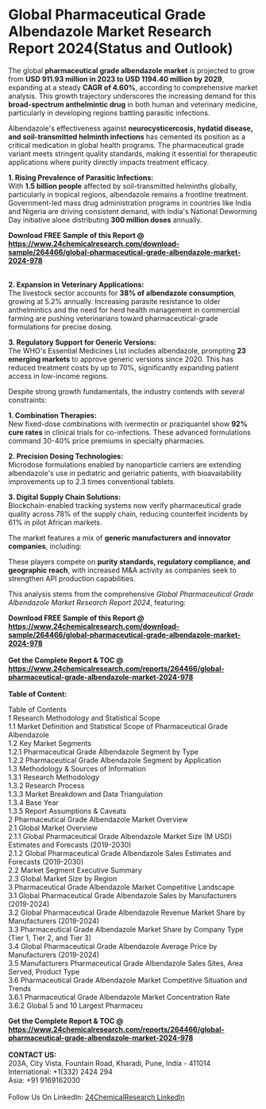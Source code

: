 <h1>Global Pharmaceutical Grade Albendazole Market Research Report 2024(Status and Outlook)</h1><p>The global <strong>pharmaceutical grade albendazole market</strong> is projected to grow from <strong>USD 911.93 million in 2023 to USD 1194.40 million by 2029</strong>, expanding at a steady <strong>CAGR of 4.60%</strong>, according to comprehensive market analysis. This growth trajectory underscores the increasing demand for this <strong>broad-spectrum anthelmintic drug</strong> in both human and veterinary medicine, particularly in developing regions battling parasitic infections.</p><p>Albendazole's effectiveness against <strong>neurocysticercosis, hydatid disease, and soil-transmitted helminth infections</strong> has cemented its position as a critical medication in global health programs. The pharmaceutical grade variant meets stringent quality standards, making it essential for therapeutic applications where purity directly impacts treatment efficacy.</p><p><strong>1. Rising Prevalence of Parasitic Infections:</strong><br>
With <strong>1.5 billion people</strong> affected by soil-transmitted helminths globally, particularly in tropical regions, albendazole remains a frontline treatment. Government-led mass drug administration programs in countries like India and Nigeria are driving consistent demand, with India's National Deworming Day initiative alone distributing <strong>300 million doses</strong> annually.</p><div><b>Download FREE Sample of this Report @ 
            <a href="https://www.24chemicalresearch.com/download-sample/264466/global-pharmaceutical-grade-albendazole-market-2024-978">
            https://www.24chemicalresearch.com/download-sample/264466/global-pharmaceutical-grade-albendazole-market-2024-978</a></b></div><br><p><strong>2. Expansion in Veterinary Applications:</strong><br>
The livestock sector accounts for <strong>38% of albendazole consumption</strong>, growing at 5.2% annually. Increasing parasite resistance to older anthelmintics and the need for herd health management in commercial farming are pushing veterinarians toward pharmaceutical-grade formulations for precise dosing.</p><p><strong>3. Regulatory Support for Generic Versions:</strong><br>
The WHO's Essential Medicines List includes albendazole, prompting <strong>23 emerging markets</strong> to approve generic versions since 2020. This has reduced treatment costs by up to 70%, significantly expanding patient access in low-income regions.</p><p>Despite strong growth fundamentals, the industry contends with several constraints:</p><p><strong>1. Combination Therapies:</strong><br>
New fixed-dose combinations with ivermectin or praziquantel show <strong>92% cure rates</strong> in clinical trials for co-infections. These advanced formulations command 30-40% price premiums in specialty pharmacies.</p><p><strong>2. Precision Dosing Technologies:</strong><br>
Microdose formulations enabled by nanoparticle carriers are extending albendazole's use in pediatric and geriatric patients, with bioavailability improvements up to 2.3 times conventional tablets.</p><p><strong>3. Digital Supply Chain Solutions:</strong><br>
Blockchain-enabled tracking systems now verify pharmaceutical grade quality across 78% of the supply chain, reducing counterfeit incidents by 61% in pilot African markets.</p><p>The market features a mix of <strong>generic manufacturers and innovator companies</strong>, including:</p><p>These players compete on <strong>purity standards, regulatory compliance, and geographic reach</strong>, with increased M&amp;A activity as companies seek to strengthen API production capabilities.</p><p>This analysis stems from the comprehensive <em>Global Pharmaceutical Grade Albendazole Market Research Report 2024</em>, featuring:
</p><div><b>Download FREE Sample of this Report @ 
            <a href="https://www.24chemicalresearch.com/download-sample/264466/global-pharmaceutical-grade-albendazole-market-2024-978">
            https://www.24chemicalresearch.com/download-sample/264466/global-pharmaceutical-grade-albendazole-market-2024-978</a></b></div><br><div><b>Get the Complete Report & TOC @ 
            <a href="https://www.24chemicalresearch.com/reports/264466/global-pharmaceutical-grade-albendazole-market-2024-978">
            https://www.24chemicalresearch.com/reports/264466/global-pharmaceutical-grade-albendazole-market-2024-978</a></b></div><br>
            <b>Table of Content:</b><p>Table of Contents<br />
1 Research Methodology and Statistical Scope<br />
1.1 Market Definition and Statistical Scope of Pharmaceutical Grade Albendazole<br />
1.2 Key Market Segments<br />
1.2.1 Pharmaceutical Grade Albendazole Segment by Type<br />
1.2.2 Pharmaceutical Grade Albendazole Segment by Application<br />
1.3 Methodology & Sources of Information<br />
1.3.1 Research Methodology<br />
1.3.2 Research Process<br />
1.3.3 Market Breakdown and Data Triangulation<br />
1.3.4 Base Year<br />
1.3.5 Report Assumptions & Caveats<br />
2 Pharmaceutical Grade Albendazole Market Overview<br />
2.1 Global Market Overview<br />
2.1.1 Global Pharmaceutical Grade Albendazole Market Size (M USD) Estimates and Forecasts (2019-2030)<br />
2.1.2 Global Pharmaceutical Grade Albendazole Sales Estimates and Forecasts (2019-2030)<br />
2.2 Market Segment Executive Summary<br />
2.3 Global Market Size by Region<br />
3 Pharmaceutical Grade Albendazole Market Competitive Landscape<br />
3.1 Global Pharmaceutical Grade Albendazole Sales by Manufacturers (2019-2024)<br />
3.2 Global Pharmaceutical Grade Albendazole Revenue Market Share by Manufacturers (2019-2024)<br />
3.3 Pharmaceutical Grade Albendazole Market Share by Company Type (Tier 1, Tier 2, and Tier 3)<br />
3.4 Global Pharmaceutical Grade Albendazole Average Price by Manufacturers (2019-2024)<br />
3.5 Manufacturers Pharmaceutical Grade Albendazole Sales Sites, Area Served, Product Type<br />
3.6 Pharmaceutical Grade Albendazole Market Competitive Situation and Trends<br />
3.6.1 Pharmaceutical Grade Albendazole Market Concentration Rate<br />
3.6.2 Global 5 and 10 Largest Pharmaceu</p><div><b>Get the Complete Report & TOC @ 
            <a href="https://www.24chemicalresearch.com/reports/264466/global-pharmaceutical-grade-albendazole-market-2024-978">
            https://www.24chemicalresearch.com/reports/264466/global-pharmaceutical-grade-albendazole-market-2024-978</a></b></div><br><b>CONTACT US:</b><br>
            203A, City Vista, Fountain Road, Kharadi, Pune, India - 411014<br>
            International: +1(332) 2424 294<br>
            Asia: +91 9169162030 <br><br>
            Follow Us On LinkedIn: <a href="https://www.linkedin.com/company/24chemicalresearch/">24ChemicalResearch LinkedIn</a>
